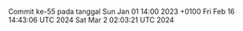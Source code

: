 Commit ke-55 pada tanggal Sun Jan 01 14:00 2023 +0100
Fri Feb 16 14:43:06 UTC 2024
Sat Mar  2 02:03:21 UTC 2024
